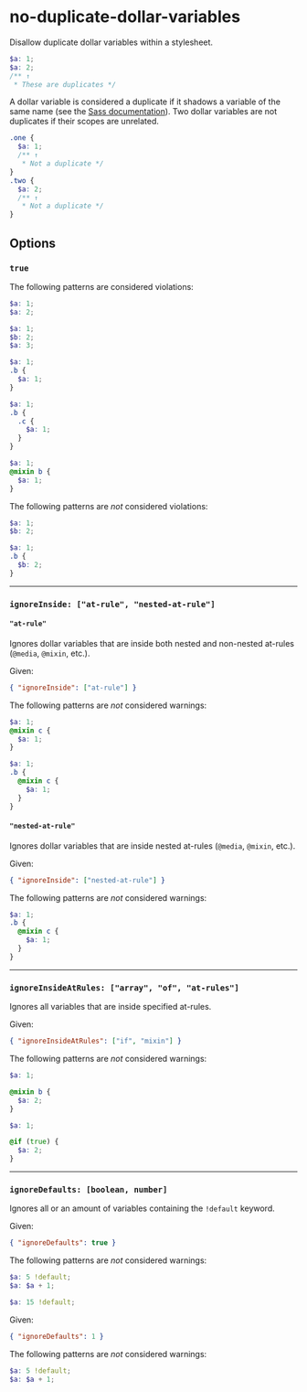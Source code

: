 # no-duplicate-dollar-variables

Disallow duplicate dollar variables within a stylesheet.

```scss
$a: 1;
$a: 2;
/** ↑
 * These are duplicates */
```

A dollar variable is considered a duplicate if it shadows a variable of the same name (see the [Sass documentation](https://sass-lang.com/documentation/variables#shadowing)). Two dollar variables are not duplicates if their scopes are unrelated.

```scss
.one {
  $a: 1;
  /** ↑
   * Not a duplicate */
}
.two {
  $a: 2;
  /** ↑
   * Not a duplicate */
}
```

## Options

### `true`

The following patterns are considered violations:

```scss
$a: 1;
$a: 2;
```

```scss
$a: 1;
$b: 2;
$a: 3;
```

```scss
$a: 1;
.b {
  $a: 1;
}
```

```scss
$a: 1;
.b {
  .c {
    $a: 1;
  }
}
```

```scss
$a: 1;
@mixin b {
  $a: 1;
}
```

The following patterns are _not_ considered violations:

```scss
$a: 1;
$b: 2;
```

```scss
$a: 1;
.b {
  $b: 2;
}
```

___

### `ignoreInside: ["at-rule", "nested-at-rule"]`

#### `"at-rule"`

Ignores dollar variables that are inside both nested and non-nested at-rules (`@media`, `@mixin`, etc.).

Given:

```json
{ "ignoreInside": ["at-rule"] }
```

The following patterns are _not_ considered warnings:

```scss
$a: 1;
@mixin c {
  $a: 1;
}
```

```scss
$a: 1;
.b {
  @mixin c {
    $a: 1;
  }
}
```

#### `"nested-at-rule"`

Ignores dollar variables that are inside nested at-rules (`@media`, `@mixin`, etc.).

Given:

```json
{ "ignoreInside": ["nested-at-rule"] }
```

The following patterns are _not_ considered warnings:

```scss
$a: 1;
.b {
  @mixin c {
    $a: 1;
  }
}
```

___

### `ignoreInsideAtRules: ["array", "of", "at-rules"]`

Ignores all variables that are inside specified at-rules.

Given:

```json
{ "ignoreInsideAtRules": ["if", "mixin"] }
```

The following patterns are _not_ considered warnings:

```scss
$a: 1;

@mixin b {
  $a: 2;
}
```

```scss
$a: 1;

@if (true) {
  $a: 2;
}
```

___

### `ignoreDefaults: [boolean, number]`

Ignores all or an amount of variables containing the `!default` keyword.

Given:

```json
{ "ignoreDefaults": true }
```

The following patterns are _not_ considered warnings:

```scss
$a: 5 !default;
$a: $a + 1;

$a: 15 !default;
```

Given:

```json
{ "ignoreDefaults": 1 }
```

The following patterns are _not_ considered warnings:

```scss
$a: 5 !default;
$a: $a + 1;
```
